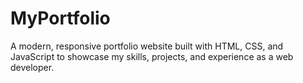 # MyPortfolio
A modern, responsive portfolio website built with HTML, CSS, and JavaScript to showcase my skills, projects, and experience as a web developer.

